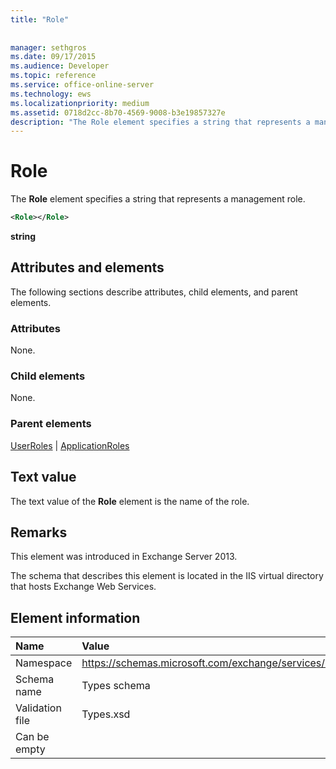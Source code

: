 ```yaml
---
title: "Role"
 
 
manager: sethgros
ms.date: 09/17/2015
ms.audience: Developer
ms.topic: reference
ms.service: office-online-server
ms.technology: ews
ms.localizationpriority: medium
ms.assetid: 0718d2cc-8b70-4569-9008-b3e19857327e
description: "The Role element specifies a string that represents a management role."
---
```


# Role

The **Role** element specifies a string that represents a management role. 
  
```XML
<Role></Role>
```

 **string**
## Attributes and elements

The following sections describe attributes, child elements, and parent elements.
  
### Attributes

None.
  
### Child elements

None.
  
### Parent elements

[UserRoles](userroles.md) | [ApplicationRoles](applicationroles.md)
  
## Text value

The text value of the **Role** element is the name of the role. 
  
## Remarks

This element was introduced in Exchange Server 2013.
  
The schema that describes this element is located in the IIS virtual directory that hosts Exchange Web Services.
  
## Element information

|**Name**|**Value**|
|:-----|:-----|
|Namespace  <br/> |https://schemas.microsoft.com/exchange/services/2006/types  <br/> |
|Schema name  <br/> |Types schema  <br/> |
|Validation file  <br/> |Types.xsd  <br/> |
|Can be empty  <br/> ||
   

